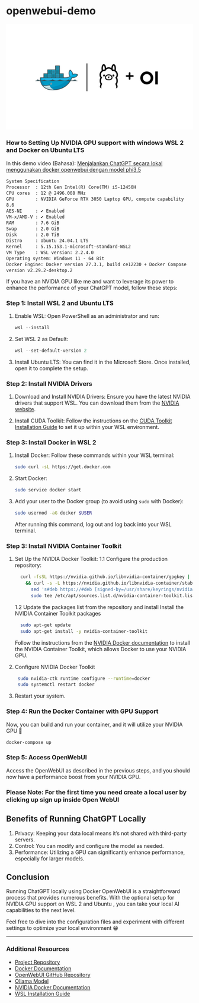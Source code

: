 # openwebui-demo

![Open WebUI](img/openwebui-ollama-docker.png)

### How to Setting Up NVIDIA GPU support with windows WSL 2 and Docker on Ubuntu LTS

In this demo video (Bahasa): [Menjalankan ChatGPT secara lokal menggunakan docker openwebui dengan model phi3.5](https://youtu.be/o-A27OlPWcw)

```
System Specification
Processor  : 12th Gen Intel(R) Core(TM) i5-12450H
CPU cores  : 12 @ 2496.008 MHz
GPU        : NVIDIA GeForce RTX 3050 Laptop GPU, compute capability 8.6
AES-NI     : ✔ Enabled
VM-x/AMD-V : ✔ Enabled
RAM        : 7.6 GiB
Swap       : 2.0 GiB
Disk       : 2.0 TiB
Distro     : Ubuntu 24.04.1 LTS
Kernel     : 5.15.153.1-microsoft-standard-WSL2
VM Type    : WSL version: 2.2.4.0
Operating system: Windows 11 - 64 Bit
Docker Engine: Docker version 27.3.1, build ce12230 + Docker Compose version v2.29.2-desktop.2
```

If you have an NVIDIA GPU like me and want to leverage its power to enhance the performance of your ChatGPT model, follow these steps:

### Step 1: Install WSL 2 and Ubuntu LTS

1. Enable WSL: Open PowerShell as an administrator and run:

   ```powershell
   wsl --install
   ```

2. Set WSL 2 as Default:

   ```powershell
   wsl --set-default-version 2
   ```

3. Install Ubuntu LTS: You can find it in the Microsoft Store. Once installed, open it to complete the setup.

### Step 2: Install NVIDIA Drivers

1. Download and Install NVIDIA Drivers: Ensure you have the latest NVIDIA drivers that support WSL. You can download them from the [NVIDIA website](https://www.nvidia.com/Download/index.aspx).

2. Install CUDA Toolkit: Follow the instructions on the [CUDA Toolkit Installation Guide](https://docs.nvidia.com/cuda/wsl-user-guide/index.html#installation) to set it up within your WSL environment.

### Step 3: Install Docker in WSL 2

1. Install Docker: Follow these commands within your WSL terminal:

   ```bash
   sudo curl -sL https://get.docker.com
   ```

2. Start Docker:

   ```bash
   sudo service docker start
   ```

3. Add your user to the Docker group (to avoid using `sudo` with Docker):

   ```bash
   sudo usermod -aG docker $USER
   ```

   After running this command, log out and log back into your WSL terminal.

### Step 3: Install NVIDIA Container Toolkit

1. Set Up the NVIDIA Docker Toolkit:
   1.1 Configure the production repository:

    ```bash
      curl -fsSL https://nvidia.github.io/libnvidia-container/gpgkey | sudo gpg --dearmor -o /usr/share/keyrings/nvidia-container-toolkit-keyring.gpg \
        && curl -s -L https://nvidia.github.io/libnvidia-container/stable/deb/nvidia-container-toolkit.list | \
          sed 's#deb https://#deb [signed-by=/usr/share/keyrings/nvidia-container-toolkit-keyring.gpg] https://#g' | \
          sudo tee /etc/apt/sources.list.d/nvidia-container-toolkit.list
    ```

    1.2 Update the packages list from the repository and install Install the NVIDIA Container Toolkit packages

    ```bash
      sudo apt-get update
      sudo apt-get install -y nvidia-container-toolkit
    ```

   Follow the instructions from the [NVIDIA Docker documentation](https://docs.nvidia.com/datacenter/cloud-native/container-toolkit/install-guide.html#docker) to install the NVIDIA Container Toolkit, which allows Docker to use your NVIDIA GPU.

2. Configure NVIDIA Docker Toolkit

   ```bash
    sudo nvidia-ctk runtime configure --runtime=docker
    sudo systemctl restart docker
   ```

3. Restart your system.

### Step 4: Run the Docker Container with GPU Support

Now, you can build and run your container, and it will utilize your NVIDIA GPU 💪

```bash
docker-compose up
```

### Step 5: Access OpenWebUI

Access the OpenWebUI as described in the previous steps, and you should now have a performance boost from your NVIDIA GPU.

### Please Note: For the first time you need create a local user by clicking up **sign up** inside Open WebUI 

## Benefits of Running ChatGPT Locally

1. Privacy: Keeping your data local means it’s not shared with third-party servers.
2. Control: You can modify and configure the model as needed.
3. Performance: Utilizing a GPU can significantly enhance performance, especially for larger models.

## Conclusion

Running ChatGPT locally using Docker OpenWebUI is a straightforward process that provides numerous benefits. With the optional setup for NVIDIA GPU support on WSL 2 and Ubuntu , you can take your local AI capabilities to the next level.

Feel free to dive into the configuration files and experiment with different settings to optimize your local environment 😁

---

### Additional Resources

- [Project Repository](https://github.com/taufiqpsumarna/openwebui-demo)
- [Docker Documentation](https://docs.docker.com/)
- [OpenWebUI GitHub Repository](https://github.com/open-webui/OpenWebUI)
- [Ollama Model](https://ollama.com/library)
- [NVIDIA Docker Documentation](https://docs.nvidia.com/datacenter/cloud-native/container-toolkit/install-guide.html#docker)
- [WSL Installation Guide](https://docs.microsoft.com/en-us/windows/wsl/install)
